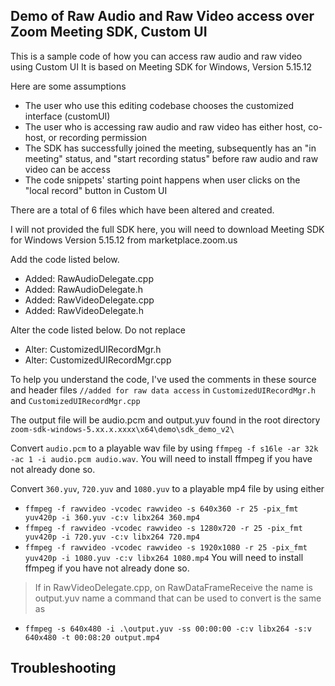 ## Demo of Raw Audio and Raw Video access over Zoom Meeting SDK, Custom UI

This is a sample code of how you can access raw audio and raw video using Custom UI
It is based on Meeting SDK for Windows, Version 5.15.12

Here are some assumptions

- The user who use this editing codebase chooses the customized interface (customUI)
- The user who is accessing raw audio and raw video has either host, co-host, or recording permission
- The SDK has successfully joined the meeting, subsequently has an "in meeting" status, and "start recording status" before raw audio and raw video can be access
- The code snippets' starting point happens when user clicks on the "local record" button in Custom UI

There are a total of 6 files which have been altered and created.

I will not provided the full SDK here, you will need to download Meeting SDK for Windows Version 5.15.12 from marketplace.zoom.us

Add the code listed below.

- Added: RawAudioDelegate.cpp
- Added: RawAudioDelegate.h
- Added: RawVideoDelegate.cpp
- Added: RawVideoDelegate.h

Alter the code listed below. Do not replace

- Alter: CustomizedUIRecordMgr.h
- Alter: CustomizedUIRecordMgr.cpp

To help you understand the code, I've used the comments in these source and header files
`//added for raw data access` in `CustomizedUIRecordMgr.h` and `CustomizedUIRecordMgr.cpp`


The output file will be audio.pcm and output.yuv found in the root directory `zoom-sdk-windows-5.xx.x.xxxx\x64\demo\sdk_demo_v2\`

Convert `audio.pcm` to a playable wav file by using `ffmpeg -f s16le -ar 32k -ac 1 -i audio.pcm audio.wav`. You will need to install ffmpeg if you have not already done so.

Convert `360.yuv`, `720.yuv` and `1080.yuv` to a playable mp4 file by using either
 - `ffmpeg -f rawvideo -vcodec rawvideo -s 640x360 -r 25 -pix_fmt yuv420p -i 360.yuv -c:v libx264 360.mp4`
 - `ffmpeg -f rawvideo -vcodec rawvideo -s 1280x720 -r 25 -pix_fmt yuv420p -i 720.yuv -c:v libx264 720.mp4`
 - `ffmpeg -f rawvideo -vcodec rawvideo -s 1920x1080 -r 25 -pix_fmt yuv420p -i 1080.yuv -c:v libx264 1080.mp4`
You will need to install ffmpeg if you have not already done so.

> If in RawVideoDelegate.cpp, on RawDataFrameReceive the name is output.yuv name a command that can be used to convert is the same as

 - `ffmpeg -s 640x480 -i .\output.yuv -ss 00:00:00 -c:v libx264 -s:v 640x480 -t 00:08:20 output.mp4`

## Troubleshooting


